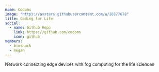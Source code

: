 ```yaml
---
name: Codons
image: "https://avatars.githubusercontent.com/u/20877678"
title: Coding for Life
social:
  - name: Github Repo
    link: https://github.com/codons
    icon: github
members:
  - bioshack
  - megan
---
```


Network connecting edge devices with fog computing for the life sciences